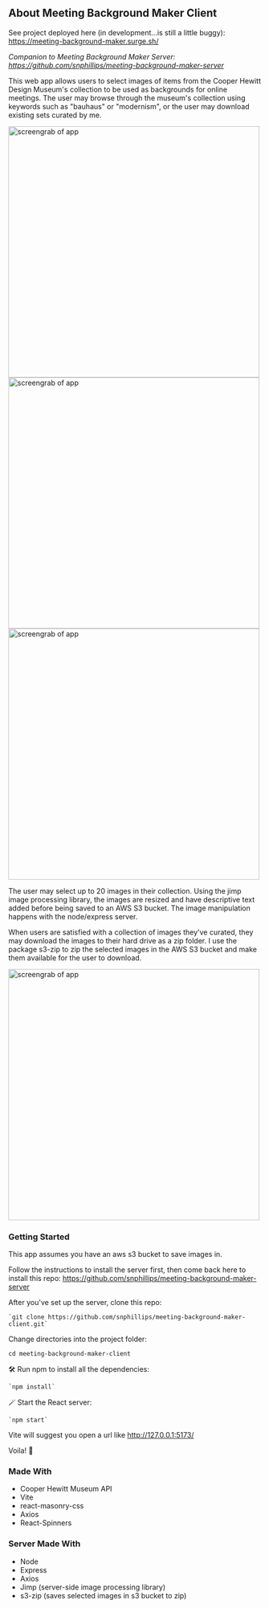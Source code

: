 ## About Meeting Background Maker Client

See project deployed here (in development...is still a little buggy): https://meeting-background-maker.surge.sh/ 

_Companion to Meeting Background Maker Server: https://github.com/snphillips/meeting-background-maker-server_

This web app allows users to select images of items from the Cooper Hewitt Design Museum's collection to be used as backgrounds for online meetings. The user may browse through the museum's collection using keywords such as "bauhaus" or "modernism", or the user may download existing sets curated by me.

<img src="https://i.imgur.com/4mN13AS.png" width="500" alt="screengrab of app">
<img src="https://i.imgur.com/zePmX1v.png" width="500" alt="screengrab of app">
<img src="https://i.imgur.com/zIvwMoR.png" width="500" alt="screengrab of app">

The user may select up to 20 images in their collection. Using the jimp image processing library, the images are resized and have descriptive text added before being saved to an AWS S3 bucket. The image manipulation happens with the node/express server.

When users are satisfied with a collection of images they've curated, they may download the images to their hard drive as a zip folder. I use the package s3-zip to zip the selected images in the AWS S3 bucket and make them available for the user to download.

<img src="https://i.imgur.com/mxxNYyW.png" width="500" alt="screengrab of app">

### Getting Started

This app assumes you have an aws s3 bucket to save images in. 

Follow the instructions to install the server first, then come back here to install this repo: https://github.com/snphillips/meeting-background-maker-server

After you've set up the server, clone this repo:

`````````
`git clone https://github.com/snphillips/meeting-background-maker-client.git`
`````````
 
Change directories into the project folder:

`````````
cd meeting-background-maker-client
`````````


🛠 Run npm to install all the dependencies:

`````````
`npm install`
`````````

🪄 Start the React server:

`````````
`npm start`
`````````
Vite will suggest you open a url like http://127.0.0.1:5173/ 

Voila! 🥂


### Made With
* Cooper Hewitt Museum API
* Vite
* react-masonry-css
* Axios
* React-Spinners

### Server Made With
* Node
* Express
* Axios
* Jimp (server-side image processing library)
* s3-zip (saves selected images in s3 bucket to zip)

